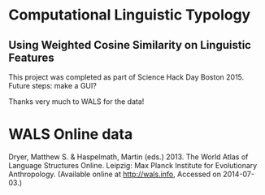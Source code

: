 # Computational Linguistic Typology
## Using Weighted Cosine Similarity on Linguistic Features 

This project was completed as part of Science Hack Day Boston 2015.
Future steps: make a GUI?

Thanks very much to WALS for the data!

WALS Online data
=================

Dryer, Matthew S. & Haspelmath, Martin (eds.) 2013.
The World Atlas of Language Structures Online.
Leipzig: Max Planck Institute for Evolutionary Anthropology.
(Available online at http://wals.info, Accessed on 2014-07-03.)
